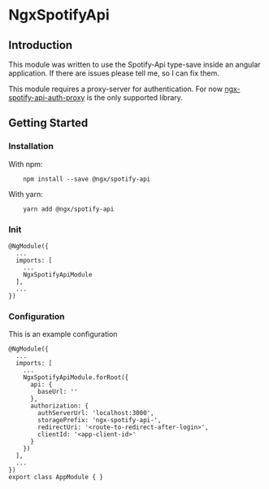 # NgxSpotifyApi
## Introduction
This module was written to use the Spotify-Api type-save inside an angular application.
If there are issues please tell me, so I can fix them.

This module requires a proxy-server for authentication. For now [ngx-spotify-api-auth-proxy]('https://github.com/jlandsmann/ngx-spotify-api-auth-proxy) is the only supported library.

## Getting Started
### Installation
With npm:
```
    npm install --save @ngx/spotify-api
```
With yarn:
```
    yarn add @ngx/spotify-api
```
### Init
```angular2
@NgModule({
  ...
  imports: [
    ...
    NgxSpotifyApiModule
  ],
  ...
})
```

### Configuration
This is an example configuration
```angular2
@NgModule({
  ...
  imports: [
    ...
    NgxSpotifyApiModule.forRoot({
      api: {
        baseUrl: ''
      },
      authorization: {
        authServerUrl: 'localhost:3000',
        storagePrefix: 'ngx-spotify-api-',
        redirectUri: '<route-to-redirect-after-login>',
        clientId: '<app-client-id>'
      }
    })
  ],
  ...
})
export class AppModule { }
```